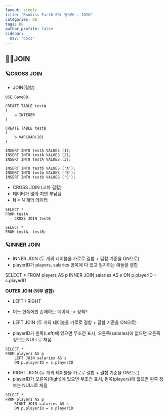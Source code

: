 ```yaml
---
layout: single
title: "Rookiss Part6 SQL 웹서버 : JOIN"
categories: DB
tags: DB
author_profile: false
sidebar:
  nav: "docs"
---
```



## 🙇‍♀️JOIN


### 🪐CROSS JOIN



* JOIN(결합)
 
``` 
USE GameDB;

CREATE TABLE testA
(
	a INTEGER
)

CREATE TABLE testB
(
	b VARCHAR(10)
)

INSERT INTO testA VALUES (1);
INSERT INTO testA VALUES (2);
INSERT INTO testA VALUES (3);

INSERT INTO testb VALUES ('A');
INSERT INTO testb VALUES ('B');
INSERT INTO testb VALUES ('C');
```

* CROSS JOIN (교차 결합)
* 데이터가 많아 지면 부담됨
* N * N 개의 데이터

```
SELECT *
FROM testA
	CROSS JOIN testB

SELECT *
FROM testA, testB;
```


### 🪐INNER JOIN


* INNER JOIN (두 개의 테이블을 가로로 결합 + 결합 기준을 ON으로)
* playerID가 players, salaries 양쪽에 다 있고 일치하는 애들을 결합

SELECT *
FROM players AS p
	INNER JOIN salaries AS s
	ON p.playerID = s.playerID

**OUTER JOIN (외부 결합)**
* LEFT / RIGHT
* 어느 한쪽에만 존재하는 데이터 -> 정책?

* LEFT JOIN (두 개의 테이블을 가로로 결합 + 결합 기준을 ON으로)
* playerID가 왼쪽(Left)에 있으면 무조건 표시, 오른쪽(salaries)에 없으면 오른쪽 정보는 NULL로 채움
```
SELECT *
FROM players AS p
	LEFT JOIN salaries AS s
	ON p.playerID = s.playerID
```
	
* RIGHT JOIN (두 개의 테이블을 가로로 결합 + 결합 기준을 ON으로)
* playerID가 오른쪽(Right)에 있으면 무조건 표시, 왼쪽(players)에 없으면 왼쪽 정보는 NULL로 채움
```
SELECT *
FROM players AS p
	RIGHT JOIN salaries AS s
	ON p.playerID = s.playerID
```  
  
  
